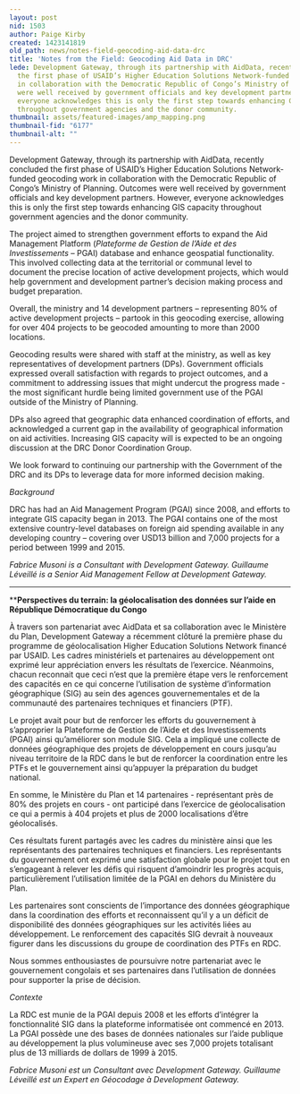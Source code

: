 ```yaml
---
layout: post
nid: 1503
author: Paige Kirby
created: 1423141819
old_path: news/notes-field-geocoding-aid-data-drc
title: 'Notes from the Field: Geocoding Aid Data in DRC'
lede: Development Gateway, through its partnership with AidData, recently concluded
  the first phase of USAID’s Higher Education Solutions Network-funded geocoding work
  in collaboration with the Democratic Republic of Congo’s Ministry of Planning. Outcomes
  were well received by government officials and key development partners. However,
  everyone acknowledges this is only the first step towards enhancing GIS capacity
  throughout government agencies and the donor community.
thumbnail: assets/featured-images/amp_mapping.png
thumbnail-fid: "6177"
thumbnail-alt: ""
---
```


Development Gateway, through its partnership with AidData, recently concluded the first phase of USAID’s Higher Education Solutions Network-funded geocoding work in collaboration with the Democratic Republic of Congo’s Ministry of Planning. Outcomes were well received by government officials and key development partners. However, everyone acknowledges this is only the first step towards enhancing GIS capacity throughout government agencies and the donor community.

The project aimed to strengthen government efforts to expand the Aid Management Platform (*Plateforme de Gestion de l’Aide et des Investissements* – PGAI) database and enhance geospatial functionality. This involved collecting data at the territorial or communal level to document the precise location of active development projects, which would help government and development partner’s decision making process and budget preparation.

Overall, the ministry and 14 development partners – representing 80% of active development projects – partook in this geocoding exercise, allowing for over 404 projects to be geocoded amounting to more than 2000 locations.

Geocoding results were shared with staff at the ministry, as well as key representatives of development partners (DPs). Government officials expressed overall satisfaction with regards to project outcomes, and a commitment to addressing issues that might undercut the progress made - the most significant hurdle being limited government use of the PGAI outside of the Ministry of Planning.

DPs also agreed that geographic data enhanced coordination of efforts, and acknowledged a current gap in the availability of geographical information on aid activities. Increasing GIS capacity will is expected to be an ongoing discussion at the DRC Donor Coordination Group.

We look forward to continuing our partnership with the Government of the DRC and its DPs to leverage data for more informed decision making.

*Background*

DRC has had an Aid Management Program (PGAI) since 2008, and efforts to integrate GIS capacity began in 2013. The PGAI contains one of the most extensive country-level databases on foreign aid spending available in any developing country – covering over USD13 billion and 7,000 projects for a period between 1999 and 2015.

*Fabrice Musoni is a Consultant with Development Gateway. Guillaume Léveillé is a Senior Aid Management Fellow at Development Gateway.*

- - - - - -

****Perspectives du terrain: la géolocalisation des données sur l’aide en République Démocratique du Congo**

À travers son partenariat avec AidData et sa collaboration avec le Ministère du Plan, Development Gateway a récemment clôturé la première phase du programme de géolocalisation Higher Education Solutions Network financé par USAID. Les cadres ministériels et partenaires au développement ont exprimé leur appréciation envers les résultats de l’exercice. Néanmoins, chacun reconnait que ceci n’est que la première étape vers le renforcement des capacités en ce qui concerne l’utilisation de système d’information géographique (SIG) au sein des agences gouvernementales et de la communauté des partenaires techniques et financiers (PTF).

Le projet avait pour but de renforcer les efforts du gouvernement à s’approprier la Plateforme de Gestion de l’Aide et des Investissements (PGAI) ainsi qu’améliorer son module SIG. Cela a impliqué une collecte de données géographique des projets de développement en cours jusqu’au niveau territoire de la RDC dans le but de renforcer la coordination entre les PTFs et le gouvernement ainsi qu’appuyer la préparation du budget national.

En somme, le Ministère du Plan et 14 partenaires - représentant près de 80% des projets en cours - ont participé dans l’exercice de géolocalisation ce qui a permis à 404 projets et plus de 2000 localisations d’être géolocalisés.

Ces résultats furent partagés avec les cadres du ministère ainsi que les représentants des partenaires techniques et financiers. Les représentants du gouvernement ont exprimé une satisfaction globale pour le projet tout en s’engageant à relever les défis qui risquent d’amoindrir les progrès acquis, particulièrement l’utilisation limitée de la PGAI en dehors du Ministère du Plan.

Les partenaires sont conscients de l’importance des données géographique dans la coordination des efforts et reconnaissent qu’il y a un déficit de disponibilité des données géographiques sur les activités liées au développement. Le renforcement des capacités SIG devrait à nouveaux figurer dans les discussions du groupe de coordination des PTFs en RDC.

Nous sommes enthousiastes de poursuivre notre partenariat avec le gouvernement congolais et ses partenaires dans l’utilisation de données pour supporter la prise de décision.

*Contexte*

La RDC est munie de la PGAI depuis 2008 et les efforts d’intégrer la fonctionnalité SIG dans la plateforme informatisée ont commencé en 2013. La PGAI possède une des bases de données nationales sur l’aide publique au développement la plus volumineuse avec ses 7,000 projets totalisant plus de 13 milliards de dollars de 1999 à 2015.

*Fabrice Musoni est un Consultant avec Development Gateway. Guillaume Léveillé est un Expert en Géocodage à Development Gateway.*
